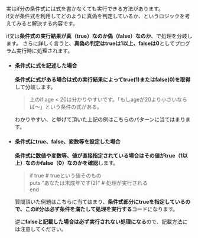 実はif分の条件式には式を書かなくても実行できる方法があります。   
if文が条件式を利用してどのように真偽を判定しているか、というロジックを考えてみると解決する内容です。

if文は**条件式の実行結果が真（true）なのか偽（false）なのか**、で処理を分岐します。  さらに詳しく言うと、**真偽の判定はtrueは1以上、falseは0**としてプログラム実行時に処理されます。  

- #### 条件式に式を記述した場合
  **条件式に式がある場合は式の実行結果によってtrue(1)またはfalse(0)を取得**して分岐します。
  >上のif age < 20は分かりやすいです。「もしageが20より小さいならば〜」という条件の式がある。

  わかりやすい、と挙げて頂いた上記の例はこちらのパターンに当てはまります。

- #### 条件式にtrue、false、変数等を設定した場合
  **条件式に数値や変数等、値が直接指定されている場合はその値がtrue（1以上）なのかfalse（0）なのかを確認**します。
  >if true # trueという値そのもの   
    puts "あなたは未成年です(2)" # 処理が実行される  
   end

   質問頂いた例題はこちらに当てはまり、**条件式部分にtrueを指定しているので、このif分は必ず条件を満たして処理を実行する**コードになります。

   逆に**falseと記載した場合は必ず実行されない処理になる**ので、記載方法には注意してください。

